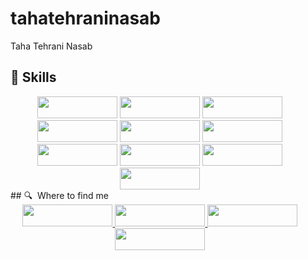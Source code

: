 # tahatehraninasab
Taha Tehrani Nasab

## 🔧 Skills

<div style="width:95%" align="center">
	<img style="width:8rem;height:35px;" src="https://img.shields.io/badge/flask-%23323330.svg?style=for-the-badge&logo=flask&logoColor=%23F7DF1E"/>
	<img style="width:8rem;height:35px" src="https://img.shields.io/badge/python-%23007ACC.svg?style=for-the-badge&logo=python&logoColor=white"/>
	<img style="width:8rem;height:35px" src="https://img.shields.io/badge/ai-6DA55F?style=for-the-badge&logo=ai&logoColor=white"/>
	<img style="width:8rem;height:35px" src="https://img.shields.io/badge/c++-%23404d59.svg?style=for-the-badge&logo=cpp&logoColor=%2361DAFB"/>
	<img style="width:8rem;height:35px" src="https://img.shields.io/badge/redittDB-%23E0234E.svg?style=for-the-badge&logo=redittdb&logoColor=white"/>
	<img style="width:8rem;height:35px" src="https://img.shields.io/badge/MongoDB-%234ea94b.svg?style=for-the-badge&logo=mongodb&logoColor=white"/>
	<img style="width:8rem;height:35px" src="https://img.shields.io/badge/mysql-%2300f.svg?style=for-the-badge&logo=mysql&logoColor=white"/>
	<img style="width:8rem;height:35px" src="https://img.shields.io/badge/html5-%23E34F26.svg?style=for-the-badge&logo=html5&logoColor=white"/>
	<img style="width:8rem;height:35px" src="https://img.shields.io/badge/css3-%231572B6.svg?style=for-the-badge&logo=css3&logoColor=white"/>
	<img style="width:8rem;height:35px" src="https://img.shields.io/badge/bootstrap-%23563D7C.svg?style=for-the-badge&logo=bootstrap&logoColor=white"/>
</div>
## 🔍  Where to find me

<div style="width:95%" align="center">

<a href="mailto:tahatehranin@yandex.com">
	<img style="width:9rem;height:35px;" src="https://img.shields.io/badge/Gmail-D14836?style=for-the-badge&logo=mail&logoColor=white" />
</a>
<a href="https://www.linkedin.com/in/taha-tehrani-nasab/">
	<img style="width:9rem;height:35px;" src="https://img.shields.io/badge/LinkedIn-0077B5?style=for-the-badge&logo=linkedin&logoColor=white" />
</a>
<a href="https://www.instagram.com/tahatehran/">
	<img style="width:9rem;height:35px;" src="https://img.shields.io/badge/Instagram-E4405F?style=for-the-badge&logo=instagram&logoColor=white" />
</a>
<a href="https://x.com/tahatehran">
	<img style="width:9rem;height:35px;" src="https://img.shields.io/badge/x-1DA1F2?style=for-the-badge&logo=x&logoColor=white" />
</a>

</div>
